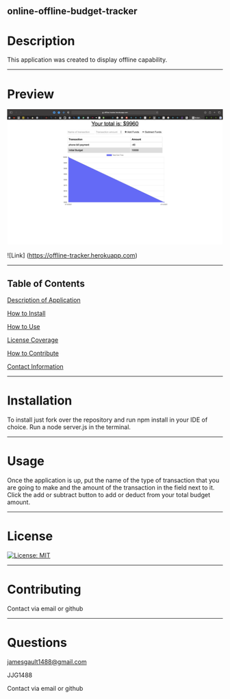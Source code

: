 ## online-offline-budget-tracker

# Description

This application was created to display offline capability.

---
# Preview

![Preview](public/icons/offline-tracker.png)

![Link] (https://offline-tracker.herokuapp.com)

---

## Table of Contents

[Description of Application](#description)

[How to Install](#installation)

[How to Use](#usage)

[License Coverage](#license)

[How to Contribute](#contributing)

[Contact Information](#questions)
    
---

# Installation

To install just fork over the repository and run npm install in your IDE of choice. Run a node server.js in the terminal.

---

 # Usage

Once the application is up, put the name of the type of transaction that you are going to make and the amount of the transaction in the field next to it. Click the add or subtract button to add or deduct from your total budget amount.

---
# License

[![License: MIT](https://img.shields.io/badge/License-MIT-yellow.svg)](https://opensource.org/licenses/MIT)

---
# Contributing

Contact via email or github

---
# Questions

jamesgault1488@gmail.com

JJG1488

Contact via email or github

